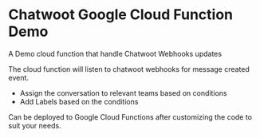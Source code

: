 # Chatwoot Google Cloud Function Demo
A Demo cloud function that handle Chatwoot Webhooks updates

The cloud function will listen to chatwoot webhooks for message created event.
- Assign the conversation to relevant teams based on conditions
- Add Labels based on the conditions


Can be deployed to Google Cloud Functions after customizing the code to suit your needs.

